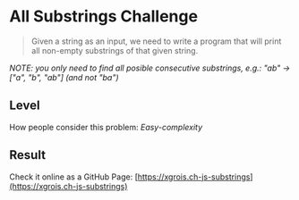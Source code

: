 # All Substrings Challenge

> Given a string as an input, we need to write a program
> that will print all non-empty substrings of that given string.

_NOTE: you only need to find all posible consecutive substrings, e.g.: "ab" -> ["a", "b", "ab"] (and not "ba")_

## Level

How people consider this problem: _Easy-complexity_

## Result

Check it online as a GitHub Page: [https://xgrois.ch-js-substrings](https://xgrois.ch-js-substrings)
